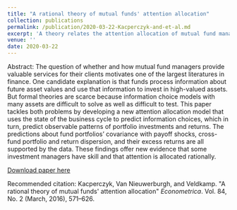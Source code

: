 ```yaml
---
title: "A rational theory of mutual funds' attention allocation"
collection: publications
permalink: /publication/2020-03-22-Kacperczyk-and-et-al.md
excerpt: 'A theory relates the attention allocation of mutual fund managers to business cycles.'
venue: ''
date: 2020-03-22
---
```

Abstract: The question of whether and how mutual fund managers provide valuable services
for their clients motivates one of the largest literatures in finance. One candidate explanation
is that funds process information about future asset values and use that information
to invest in high-valued assets. But formal theories are scarce because information
choice models with many assets are difficult to solve as well as difficult to test. This paper
tackles both problems by developing a new attention allocation model that uses the
state of the business cycle to predict information choices, which in turn, predict observable
patterns of portfolio investments and returns. The predictions about fund portfolios’
covariance with payoff shocks, cross-fund portfolio and return dispersion, and
their excess returns are all supported by the data. These findings offer new evidence
that some investment managers have skill and that attention is allocated rationally.

[Download paper here](http://scatterr.github.io/files/Kacperczyk_et_al-2016-ECT.pdf)

Recommended citation: Kacperczyk, Van Nieuwerburgh, and Veldkamp. "A rational theory of mutual funds' attention allocation" <i>Econometrica</i>. Vol. 84, No. 2 (March, 2016), 571–626.
